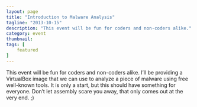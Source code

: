 ```yaml
---
layout: page 
title: "Introduction to Malware Analysis"
tagline: "2013-10-15"
description: "This event will be fun for coders and non-coders alike."
category: event
thumbnail: 
tags: [
	featured	
]
---
```


This event will be fun for coders and non-coders alike. I’ll be providing a VirtualBox image that we can use to analyze a piece of malware using free well-known tools. It is only a start, but this should have something for everyone. Don’t let assembly scare you away, that only comes out at the very end. ;)

